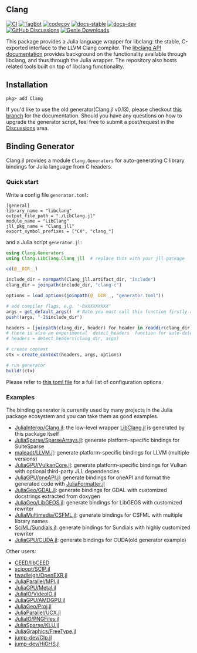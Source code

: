 ## Clang

[![CI](https://github.com/JuliaInterop/Clang.jl/actions/workflows/ci.yml/badge.svg)](https://github.com/JuliaInterop/Clang.jl/actions/workflows/ci.yml)
[![TagBot](https://github.com/JuliaInterop/Clang.jl/actions/workflows/TagBot.yml/badge.svg)](https://github.com/JuliaInterop/Clang.jl/actions/workflows/TagBot.yml)
[![codecov](https://codecov.io/gh/JuliaInterop/Clang.jl/branch/master/graph/badge.svg)](https://codecov.io/gh/JuliaInterop/Clang.jl)
[![docs-stable](https://img.shields.io/badge/docs-stable-blue.svg)](https://JuliaInterop.github.io/Clang.jl/stable)
[![docs-dev](https://img.shields.io/badge/docs-dev-blue.svg)](https://JuliaInterop.github.io/Clang.jl/dev)
[![GitHub Discussions](https://img.shields.io/github/discussions/JuliaInterop/Clang.jl)](https://github.com/JuliaInterop/Clang.jl/discussions)
[![Genie Downloads](https://shields.io/endpoint?url=https://pkgs.genieframework.com/api/v1/badge/Clang)](https://pkgs.genieframework.com?packages=Clang)

This package provides a Julia language wrapper for libclang: the stable, C-exported
interface to the LLVM Clang compiler. The [libclang API documentation](http://clang.llvm.org/doxygen/group__CINDEX.html)
provides background on the functionality available through libclang, and thus
through the Julia wrapper. The repository also hosts related tools built
on top of libclang functionality.

## Installation

```
pkg> add Clang
```

If you'd like to use the old generator(Clang.jl v0.13), please checkout [this branch](https://github.com/JuliaInterop/Clang.jl/tree/old-generator) for the documentation. Should you have any questions on how to upgrade the generator script, feel free to submit a post/request in the [Discussions](https://github.com/JuliaInterop/Clang.jl/discussions) area.

## Binding Generator

Clang.jl provides a module `Clang.Generators` for auto-generating C library bindings for Julia language from C headers.

### Quick start

Write a config file `generator.toml`:
```
[general]
library_name = "libclang"
output_file_path = "./LibClang.jl"
module_name = "LibClang"
jll_pkg_name = "Clang_jll"
export_symbol_prefixes = ["CX", "clang_"]
```

and a Julia script `generator.jl`:
```julia
using Clang.Generators
using Clang.LibClang.Clang_jll  # replace this with your jll package

cd(@__DIR__)

include_dir = normpath(Clang_jll.artifact_dir, "include")
clang_dir = joinpath(include_dir, "clang-c")

options = load_options(joinpath(@__DIR__, "generator.toml"))

# add compiler flags, e.g. "-DXXXXXXXXX"
args = get_default_args()  # Note you must call this function firstly and then append your own flags
push!(args, "-I$include_dir")

headers = [joinpath(clang_dir, header) for header in readdir(clang_dir) if endswith(header, ".h")]
# there is also an experimental `detect_headers` function for auto-detecting top-level headers in the directory
# headers = detect_headers(clang_dir, args)

# create context
ctx = create_context(headers, args, options)

# run generator
build!(ctx)
```

Please refer to [this toml file](https://github.com/JuliaInterop/Clang.jl/blob/master/gen/generator.toml) for a full list of configuration options.

### Examples

The binding generator is currently used by many projects in the Julia package ecosystem and you can take them as good examples.

- [JuliaInterop/Clang.jl](https://github.com/JuliaInterop/Clang.jl): the low-level wrapper [LibClang.jl](./src/lib/14/LibClang.jl) is generated by this package itself
- [JuliaSparse/SparseArrays.jl](https://github.com/JuliaSparse/SparseArrays.jl): generate platform-specific bindings for SuiteSparse
- [maleadt/LLVM.jl](https://github.com/maleadt/LLVM.jl): generate platform-specific bindings for LLVM (multiple versions)
- [JuliaGPU/VulkanCore.jl](https://github.com/JuliaGPU/VulkanCore.jl): generate platform-specific bindings for Vulkan with optional third-party JLL dependencies
- [JuliaGPU/oneAPI.jl](https://github.com/JuliaGPU/oneAPI.jl): generate bindings for oneAPI and format the generated code with [JuliaFormatter.jl](https://github.com/domluna/JuliaFormatter.jl)
- [JuliaGeo/GDAL.jl](https://github.com/JuliaGeo/GDAL.jl): generate bindings for GDAL with customized docstrings extracted from doxygen
- [JuliaGeo/LibGEOS.jl](https://github.com/JuliaGeo/LibGEOS.jl): generate bindings for LibGEOS with customized rewriter
- [JuliaMultimedia/CSFML.jl](https://github.com/JuliaMultimedia/CSFML.jl): generate bindings for CSFML with multiple library names
- [SciML/Sundials.jl](https://github.com/SciML/Sundials.jl): generate bindings for Sundials with highly customized rewriter
- [JuliaGPU/CUDA.jl](https://github.com/JuliaGPU/CUDA.jl): generate bindings for CUDA(old generator example)

Other users:
- [CEED/libCEED](https://github.com/CEED/libCEED)
- [scipopt/SCIP.jl](https://github.com/scipopt/SCIP.jl)
- [twadleigh/OpenEXR.jl](https://github.com/twadleigh/OpenEXR.jl)
- [JuliaParallel/MPI.jl](https://github.com/JuliaParallel/MPI.jl)
- [JuliaGPU/Metal.jl](https://github.com/JuliaGPU/Metal.jl)
- [JuliaIO/VideoIO.jl](https://github.com/JuliaIO/VideoIO.jl)
- [JuliaGPU/AMDGPU.jl](https://github.com/JuliaGPU/AMDGPU.jl)
- [JuliaGeo/Proj.jl](https://github.com/JuliaGeo/Proj.jl)
- [JuliaParallel/UCX.jl](https://github.com/JuliaParallel/UCX.jl)
- [JuliaIO/PNGFiles.jl](https://github.com/JuliaIO/PNGFiles.jl)
- [JuliaSparse/KLU.jl](https://github.com/JuliaSparse/KLU.jl)
- [JuliaGraphics/FreeType.jl](https://github.com/JuliaGraphics/FreeType.jl)
- [jump-dev/Clp.jl](https://github.com/jump-dev/Clp.jl)
- [jump-dev/HiGHS.jl](https://github.com/jump-dev/HiGHS.jl)


